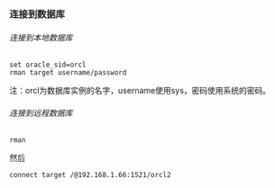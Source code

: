 ### 连接到数据库
###### 连接到本地数据库
    
    set oracle_sid=orcl
    rman target username/password
注：orcl为数据库实例的名字，username使用sys，密码使用系统的密码。

###### 连接到远程数据库
    rman
然后

    connect target /@192.168.1.66:1521/orcl2
